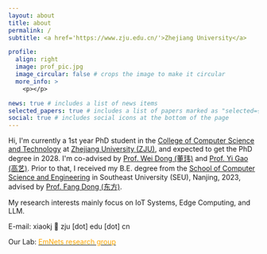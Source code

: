 ```yaml
---
layout: about
title: about
permalink: /
subtitle: <a href='https://www.zju.edu.cn/'>Zhejiang University</a>

profile:
  align: right
  image: prof_pic.jpg
  image_circular: false # crops the image to make it circular
  more_info: >
    <p></p>

news: true # includes a list of news items
selected_papers: true # includes a list of papers marked as "selected={true}"
social: true # includes social icons at the bottom of the page
---
```


Hi, I'm currently a 1st year PhD student in the [College of Computer Science and Technology](http://www.cs.zju.edu.cn/) at [Zhejiang University (ZJU)](https://www.zju.edu.cn), and expected to get the PhD degree in 2028. I'm co-advised by [Prof. Wei Dong (董玮)](https://dongw.emnets.cn/) and [Prof. Yi Gao (高艺)](https://person.zju.edu.cn/gaoyi). Prior to that, I received my B.E. degree from the [School of Computer Science and Engineering](https://cse.seu.edu.cn/) in Southeast University (SEU), Nanjing, 2023, advised by [Prof. Fang Dong (东方)](https://cs.seu.edu.cn/fdong/main.htm).

My research interests mainly focus on IoT Systems, Edge Computing, and LLM.

E-mail: xiaokj 🤯 zju [dot] edu [dot] cn

Our Lab: [ <font color='orange'> EmNets research group</font>](https://www.emnets.cn/)
